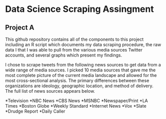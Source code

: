 # Data Science Scraping Assingment
## Project A

This github repository contains all of the components to this project including an R script which documents my data scraping procedure, the raw data I that I was able to pull from the various media sources Twitter accounts, and several graphs which present my findings.

I chose to scrape tweets from the following news sources to get data from a wide range of media sources. I picked 10 media sources that gave me the most complete picture of the current media landscape and allowed for the most cross-sectional analysis. The primary differences between these organizations are ideology, geographic location, and method of delivery.  The full list of news sources appears below.

*Television
    *NBC News
    *CBS News
    *MSNBC
*Newspaper/Print
    *LA Times
    *Boston Globe
    *Weekly Standard
*Internet News
    *Vox
    *Slate
    *Drudge Report
    *Daily Caller

